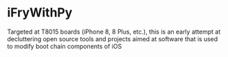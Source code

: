 # iFryWithPy
Targeted at T8015 boards (iPhone 8, 8 Plus, etc.), this is an early attempt at decluttering open source tools and projects aimed at software that is used to modify boot chain components of iOS
